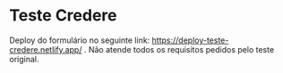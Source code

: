 # Teste Credere

Deploy do formulário no seguinte link: https://deploy-teste-credere.netlify.app/ .
Não atende todos os requisitos pedidos pelo teste original. 
